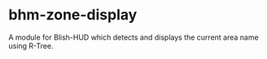 # bhm-zone-display
A module for Blish-HUD which detects and displays the current area name using R-Tree.
